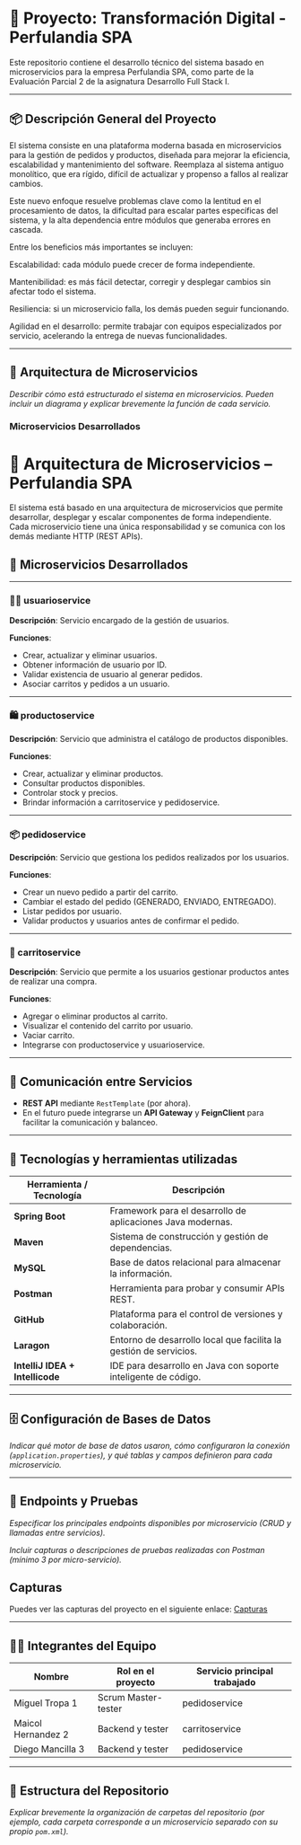 # 🧾 Proyecto: Transformación Digital - Perfulandia SPA

Este repositorio contiene el desarrollo técnico del sistema basado en microservicios para la empresa Perfulandia SPA, como parte de la Evaluación Parcial 2 de la asignatura Desarrollo Full Stack I.

---

## 📦 Descripción General del Proyecto

El sistema consiste en una plataforma moderna basada en microservicios para la gestión de pedidos y productos, diseñada para mejorar la eficiencia, escalabilidad y mantenimiento del software. Reemplaza al sistema antiguo monolítico, que era rígido, difícil de actualizar y propenso a fallos al realizar cambios.

Este nuevo enfoque resuelve problemas clave como la lentitud en el procesamiento de datos, la dificultad para escalar partes específicas del sistema, y la alta dependencia entre módulos que generaba errores en cascada.

Entre los beneficios más importantes se incluyen:

Escalabilidad: cada módulo puede crecer de forma independiente.

Mantenibilidad: es más fácil detectar, corregir y desplegar cambios sin afectar todo el sistema.

Resiliencia: si un microservicio falla, los demás pueden seguir funcionando.

Agilidad en el desarrollo: permite trabajar con equipos especializados por servicio, acelerando la entrega de nuevas funcionalidades.

---

## 🧩 Arquitectura de Microservicios

_Describir cómo está estructurado el sistema en microservicios. Pueden incluir un diagrama y explicar brevemente la función de cada servicio._

### Microservicios Desarrollados

# 🧱 Arquitectura de Microservicios – Perfulandia SPA

El sistema está basado en una arquitectura de microservicios que permite desarrollar, desplegar y escalar componentes de forma independiente. Cada microservicio tiene una única responsabilidad y se comunica con los demás mediante HTTP (REST APIs).

## 🔧 Microservicios Desarrollados

---

### 🧍‍♂️ usuarioservice
**Descripción**: Servicio encargado de la gestión de usuarios.

**Funciones**:
- Crear, actualizar y eliminar usuarios.
- Obtener información de usuario por ID.
- Validar existencia de usuario al generar pedidos.
- Asociar carritos y pedidos a un usuario.

---

### 🛍 productoservice
**Descripción**: Servicio que administra el catálogo de productos disponibles.

**Funciones**:
- Crear, actualizar y eliminar productos.
- Consultar productos disponibles.
- Controlar stock y precios.
- Brindar información a carritoservice y pedidoservice.

---

### 📦 pedidoservice
**Descripción**: Servicio que gestiona los pedidos realizados por los usuarios.

**Funciones**:
- Crear un nuevo pedido a partir del carrito.
- Cambiar el estado del pedido (GENERADO, ENVIADO, ENTREGADO).
- Listar pedidos por usuario.
- Validar productos y usuarios antes de confirmar el pedido.

---

### 🛒 carritoservice
**Descripción**: Servicio que permite a los usuarios gestionar productos antes de realizar una compra.

**Funciones**:
- Agregar o eliminar productos al carrito.
- Visualizar el contenido del carrito por usuario.
- Vaciar carrito.
- Integrarse con productoservice y usuarioservice.

---

## 🔗 Comunicación entre Servicios

- **REST API** mediante `RestTemplate` (por ahora).
- En el futuro puede integrarse un **API Gateway** y **FeignClient** para facilitar la comunicación y balanceo.

---


## 🧰 Tecnologías y herramientas utilizadas

| Herramienta / Tecnología      | Descripción                                                         |
|------------------------------|---------------------------------------------------------------------|
| **Spring Boot**              | Framework para el desarrollo de aplicaciones Java modernas.         |
| **Maven**                    | Sistema de construcción y gestión de dependencias.                  |
| **MySQL**                    | Base de datos relacional para almacenar la información.             |
| **Postman**                  | Herramienta para probar y consumir APIs REST.                       |
| **GitHub**                   | Plataforma para el control de versiones y colaboración.             |
| **Laragon**                  | Entorno de desarrollo local que facilita la gestión de servicios.   |
| **IntelliJ IDEA + Intellicode** | IDE para desarrollo en Java con soporte inteligente de código.    |

---

## 🗄️ Configuración de Bases de Datos

_Indicar qué motor de base de datos usaron, cómo configuraron la conexión (`application.properties`), y qué tablas y campos definieron para cada microservicio._





---

## 📮 Endpoints y Pruebas

_Especificar los principales endpoints disponibles por microservicio (CRUD y llamadas entre servicios)._

_Incluir capturas o descripciones de pruebas realizadas con Postman (mínimo 3 por micro-servicio)._

## Capturas

Puedes ver las capturas del proyecto en el siguiente enlace: [Capturas](https://docs.google.com/document/d/1VMEqcWXhj39GU4Ukw7at6-QDYonfy-0VDxmBDUEVpxU/edit?usp=sharing)

---

## 🧑‍💻 Integrantes del Equipo

| Nombre                | Rol en el proyecto          | Servicio principal trabajado  |
|-----------------------|----------------------------|------------------------------|
| Miguel Tropa 1 | Scrum Master-tester  |        pedidoservice   | 
| Maicol Hernandez 2 |  Backend y tester             | carritoservice              |
| Diego Mancilla 3 |      Backend y tester            | pedidoservice                |

---

## 📂 Estructura del Repositorio

_Explicar brevemente la organización de carpetas del repositorio (por ejemplo, cada carpeta corresponde a un microservicio separado con su propio `pom.xml`)._

